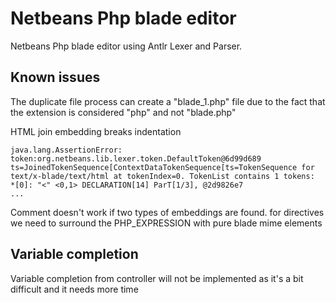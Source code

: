 # Netbeans Php blade editor

Netbeans Php blade editor using Antlr Lexer and Parser.

## Known issues

The duplicate file process can create a "blade_1.php" file due to the fact that the extension is considered "php" and not "blade.php"

HTML join embedding breaks indentation


```
java.lang.AssertionError: token:org.netbeans.lib.lexer.token.DefaultToken@6d99d689 ts=JoinedTokenSequence[ContextDataTokenSequence[ts=TokenSequence for text/x-blade/text/html at tokenIndex=0. TokenList contains 1 tokens:
*[0]: "<" <0,1> DECLARATION[14] ParT[1/3], @2d9826e7
...
```

Comment doesn't work if two types of embeddings are found.
for directives we need to surround the PHP_EXPRESSION with pure blade mime elements

## Variable completion

Variable completion from controller will not be implemented as it's a bit difficult and it needs more time